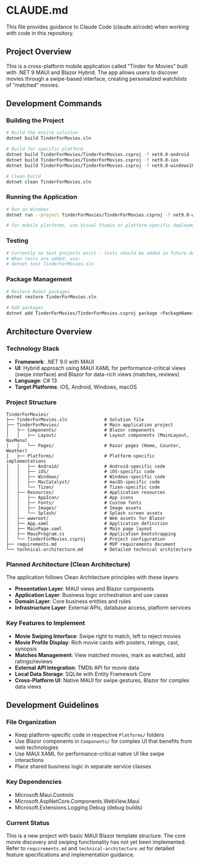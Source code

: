 # CLAUDE.md

This file provides guidance to Claude Code (claude.ai/code) when working with code in this repository.

## Project Overview

This is a cross-platform mobile application called "Tinder for Movies" built with .NET 9 MAUI and Blazor Hybrid. The app allows users to discover movies through a swipe-based interface, creating personalized watchlists of "matched" movies.

## Development Commands

### Building the Project
```bash
# Build the entire solution
dotnet build TinderForMovies.sln

# Build for specific platform
dotnet build TinderForMovies/TinderForMovies.csproj -f net9.0-android
dotnet build TinderForMovies/TinderForMovies.csproj -f net9.0-ios
dotnet build TinderForMovies/TinderForMovies.csproj -f net9.0-windows10.0.19041.0

# Clean build
dotnet clean TinderForMovies.sln
```

### Running the Application
```bash
# Run on Windows
dotnet run --project TinderForMovies/TinderForMovies.csproj -f net9.0-windows10.0.19041.0

# For mobile platforms, use Visual Studio or platform-specific deployment
```

### Testing
```bash
# Currently no test projects exist - tests should be added in future development
# When tests are added, use:
# dotnet test TinderForMovies.sln
```

### Package Management
```bash
# Restore NuGet packages
dotnet restore TinderForMovies.sln

# Add packages
dotnet add TinderForMovies/TinderForMovies.csproj package <PackageName>
```

## Architecture Overview

### Technology Stack
- **Framework**: .NET 9.0 with MAUI
- **UI**: Hybrid approach using MAUI XAML for performance-critical views (swipe interface) and Blazor for data-rich views (matches, reviews)
- **Language**: C# 13
- **Target Platforms**: iOS, Android, Windows, macOS

### Project Structure
```
TinderForMovies/
├── TinderForMovies.sln              # Solution file
├── TinderForMovies/                 # Main application project
│   ├── Components/                  # Blazor components
│   │   ├── Layout/                  # Layout components (MainLayout, NavMenu)
│   │   └── Pages/                   # Razor pages (Home, Counter, Weather)
│   ├── Platforms/                   # Platform-specific implementations
│   │   ├── Android/                 # Android-specific code
│   │   ├── iOS/                     # iOS-specific code  
│   │   ├── Windows/                 # Windows-specific code
│   │   ├── MacCatalyst/             # macOS-specific code
│   │   └── Tizen/                   # Tizen-specific code
│   ├── Resources/                   # Application resources
│   │   ├── AppIcon/                 # App icons
│   │   ├── Fonts/                   # Custom fonts
│   │   ├── Images/                  # Image assets
│   │   └── Splash/                  # Splash screen assets
│   ├── wwwroot/                     # Web assets for Blazor
│   ├── App.xaml                     # Application definition
│   ├── MainPage.xaml                # Main page layout
│   ├── MauiProgram.cs               # Application bootstrapping
│   └── TinderForMovies.csproj       # Project configuration
├── requirements.md                  # MVP requirements document
└── technical-architecture.md        # Detailed technical architecture
```

### Planned Architecture (Clean Architecture)
The application follows Clean Architecture principles with these layers:
- **Presentation Layer**: MAUI views and Blazor components
- **Application Layer**: Business logic orchestration and use cases
- **Domain Layer**: Core business entities and rules
- **Infrastructure Layer**: External APIs, database access, platform services

### Key Features to Implement
- **Movie Swiping Interface**: Swipe right to match, left to reject movies
- **Movie Profile Display**: Rich movie cards with posters, ratings, cast, synopsis
- **Matches Management**: View matched movies, mark as watched, add ratings/reviews
- **External API Integration**: TMDb API for movie data
- **Local Data Storage**: SQLite with Entity Framework Core
- **Cross-Platform UI**: Native MAUI for swipe gestures, Blazor for complex data views

## Development Guidelines

### File Organization
- Keep platform-specific code in respective `Platforms/` folders
- Use Blazor components in `Components/` for complex UI that benefits from web technologies
- Use MAUI XAML for performance-critical native UI like swipe interactions
- Place shared business logic in separate service classes

### Key Dependencies
- Microsoft.Maui.Controls
- Microsoft.AspNetCore.Components.WebView.Maui
- Microsoft.Extensions.Logging.Debug (debug builds)

### Current Status
This is a new project with basic MAUI Blazor template structure. The core movie discovery and swiping functionality has not yet been implemented. Refer to `requirements.md` and `technical-architecture.md` for detailed feature specifications and implementation guidance.